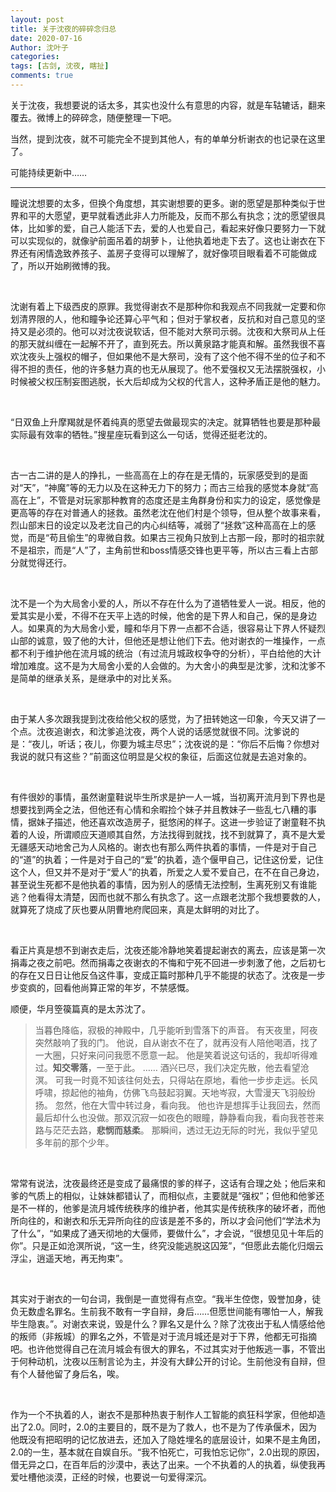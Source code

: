 ```yaml
---
layout: post
title: 关于沈夜的碎碎念归总
date: 2020-07-16
Author: 沈叶子
categories: 
tags: [古剑, 沈夜, 瞎扯]
comments: true
--- 
```


关于沈夜，我想要说的话太多，其实也没什么有意思的内容，就是车轱辘话，翻来覆去。微博上的碎碎念，随便整理一下吧。

当然，提到沈夜，就不可能完全不提到其他人，有的单单分析谢衣的也记录在这里了。

可能持续更新中……

*********
瞳说沈想要的太多，但换个角度想，其实谢想要的更多。谢的愿望是那种类似于世界和平的大愿望，更早就看透此非人力所能及，反而不那么有执念；沈的愿望很具体，比如爹的爱，自己人能活下去，爱的人也爱自己，看起来好像只要努力一下就可以实现似的，就像驴前面吊着的胡萝卜，让他执着地走下去了。这也让谢衣在下界还有闲情逸致养孩子、盖房子变得可以理解了，就好像项目眼看着不可能做成了，所以开始刷微博的我。

<br/>

沈谢有着上下级西皮的原罪。我觉得谢衣不是那种你和我观点不同我就一定要和你划清界限的人，他和瞳争论还算心平气和；但对于掌权者，反抗和对自己意见的坚持又是必须的。他可以对沈夜说软话，但不能对大祭司示弱。沈夜和大祭司从上任的那天就纠缠在一起解不开了，直到死去。所以黄泉路才能真和解。虽然我很不喜欢沈夜头上强权的帽子，但如果他不是大祭司，没有了这个他不得不坐的位子和不得不担的责任，他的许多魅力真的也无从展现了。他不爱强权又无法摆脱强权，小时候被父权压制妄图逃脱，长大后却成为父权的代言人，这种矛盾正是他的魅力。

<br/>

“日双鱼上升摩羯就是怀着纯真的愿望去做最现实的决定。就算牺牲也要是那种最实际最有效率的牺牲。”搜星座玩看到这么一句话，觉得还挺老沈的。 ​​​​

<br/>

古一古二讲的是人的挣扎，一些高高在上的存在是无情的，玩家感受到的是面对“天”，“神魔”等的无力以及在这种无力下的努力；而古三给我的感觉本身就“高高在上”，不管是对玩家那种教育的态度还是主角群身份和实力的设定，感觉像是更高等的存在对普通人的拯救。虽然老沈在他们村是个领导，但从整个故事来看，烈山部末日的设定以及老沈自己的内心纠结等，减弱了“拯救”这种高高在上的感觉，而是“苟且偷生”的卑微自救。如果古三视角只放到上古那一段，那时的祖宗就不是祖宗，而是“人”了，主角前世和boss情感交锋也更平等，所以古三看上古部分就觉得还行。

<br/>

沈不是一个为大局舍小爱的人，所以不存在什么为了道牺牲爱人一说。相反，他的爱其实是小爱，不得不在天平上选的时候，他舍的是下界人和自己，保的是身边人。如果真的为大局舍小爱，瞳和华月下界一点都不合适，很容易让下界人怀疑烈山部的诚意，毁了他的大计，但他还是想让他们下去。他对谢衣的一堆操作，一点都不利于维护他在流月城的统治（有过流月城政权争夺的分析），平白给他的大计增加难度。这不是为大局舍小爱的人会做的。为大舍小的典型是沈爹，沈和沈爹不是简单的继承关系，是继承中的对比关系。

<br/>

由于某人多次跟我提到沈夜给他父权的感觉，为了扭转她这一印象，今天又讲了一个点。沈夜追谢衣，和沈爹追沈夜，两个人说的话感觉就很不同。沈爹说的是：“夜儿，听话；夜儿，你要为城主尽忠”；沈夜说的是：“你后不后悔？你想对我说的就只有这些？”前面这位明显是父权的象征，后面这位就是去追对象的。

<br/>

有件很妙的事情，虽然谢童鞋说毕生所求是护一人一城，当初离开流月到下界也是想要找到两全之法，但他还有心情和余暇捡个妹子并且教妹子一些乱七八糟的事情，据妹子描述，他还喜欢改造房子，挺悠闲的样子。这进一步验证了谢童鞋不执着的人设，所谓顺应天道顺其自然，方法找得到就找，找不到就算了，真不是大爱无疆感天动地舍己为人风格的。谢衣也有那么两件执着的事情，一件是对于自己的“道”的执着；一件是对于自己的“爱”的执着，造个偃甲自己，记住这份爱，记住这个人，但又并不是对于“爱人”的执着，所爱之人爱不爱自己，在不在自己身边，甚至说生死都不是他执着的事情，因为别人的感情无法控制，生离死别又有谁能逃？他看得太清楚，因而也就不那么有执念了。这一点跟老沈那个我想要救的人，就算死了烧成了灰也要从阴曹地府爬回来，真是太鲜明的对比了。

<br/>

看正片真是想不到谢衣走后，沈夜还能冷静地笑着提起谢衣的离去，应该是第一次捐毒之夜之前吧。然而捐毒之夜谢衣的不悔和宁死不回进一步刺激了他，之后初七的存在又日日让他反刍这件事，变成正篇时那种几乎不能提的状态了。沈夜是一步步变疯的，回看他尚算正常的年岁，不禁感慨。

顺便，华月箜篌篇真的是太苏沈了。

>当暮色降临，寂极的神殿中，几乎能听到雪落下的声音。
有天夜里，阿夜突然敲响了我的门。
他说，自从谢衣不在了，就再没有人陪他喝酒，找了一大圈，只好来问问我愿不愿意一起。
他是笑着说这句话的，我却听得难过。**知交零落**，一至于此。
……
酒兴已尽，我们决定先散，他去看望沧溟。
可我一时竟不知该往何处去，只得站在原地，看他一步步走远。长风呼啸，掠起他的袖角，仿佛飞鸟鼓起羽翼。天地岑寂，大雪漫天飞羽般纷扬。
忽然，他在大雪中转过身，看向我。
他也许是想挥手让我回去，然而最后却什么也没做。那双沉寂一如夜色的眼瞳，静静看向我，看向我苍苍来路与茫茫去路，**悲悯而慈柔**。
那瞬间，透过无边无际的时光，我似乎望见多年前的那个少年。


<br/>

常常有说法，沈夜最终还是变成了最痛恨的爹的样子，这话有合理之处；他后来和爹的气质上的相似，让妹妹都错认了，而相似点，主要就是“强权”；但他和他爹还是不一样的，他爹是流月城传统秩序的维护者，他其实是传统秩序的破坏者，而他所向往的，和谢衣和乐无异所向往的应该是差不多的，所以才会问他们“学法术为了什么”，“如果成了通天彻地的大偃师，要做什么”，才会说，“很想见见十年后的你”。只是正如沧溟所说，“这一生，终究没能逃脱这囚笼”，“但愿此去能化归烟云浮尘，逍遥天地，再无拘束”。

<br/>

其实对于谢衣的一句台词，我倒是一直觉得有点空。“我半生倥偬，毁誉加身，徒负无数虚名罪名。生前我不敢有一字自辩，身后……但愿世间能有哪怕一人，解我毕生隐衷。”。对谢衣来说，毁是什么？罪名又是什么？除了沈夜出于私人情感给他的叛师（非叛城）的罪名之外，不管是对于流月城还是对于下界，他都无可指摘吧。也许他觉得自己在流月城会有很大的罪名，不过其实对于他叛逃一事，不管出于何种动机，沈夜以压制言论为主，并没有大肆公开的讨论。生前他没有自辩，但有个人替他留了身后名，唉。

<br/>

作为一个不执着的人，谢衣不是那种热衷于制作人工智能的疯狂科学家，但他却造出了2.0。同时，2.0的主要目的，既不是为了救人，也不是为了传承偃术，因为他既没有把昭明的记忆放进去，还加入了隐姓埋名的底层设计，如果不是主角团，2.0的一生，基本就在自娱自乐。“我不怕死亡，可我怕忘记你”，2.0出现的原因，借无异之口，在百年后的沙漠中，表达了出来。一个不执着的人的执着，纵使我再爱吐槽他淡漠，正经的时候，也要说一句爱得深沉。

<br/>




